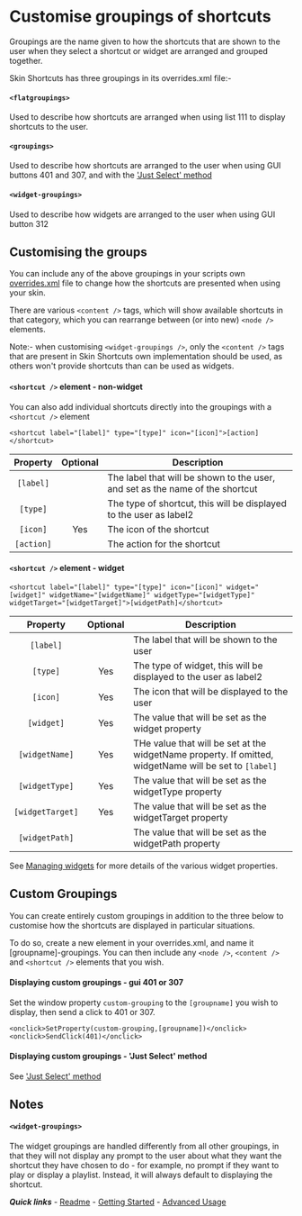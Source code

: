# Customise groupings of shortcuts

Groupings are the name given to how the shortcuts that are shown to the user when they select a shortcut or widget are arranged and grouped together.

Skin Shortcuts has three groupings in its overrides.xml file:-

#### `<flatgroupings>`

Used to describe how shortcuts are arranged when using list 111 to display shortcuts to the user.

#### `<groupings>`

Used to describe how shortcuts are arranged to the user when using GUI buttons 401 and 307, and with the ['Just Select' method](./Just%20Select.md)

#### `<widget-groupings>`

Used to describe how widgets are arranged to the user when using GUI button 312

## Customising the groups

You can include any of the above groupings in your scripts own [overrides.xml](./overrides.md) file to change how the shortcuts are presented when using your skin.

There are various `<content />` tags, which will show available shortcuts in that category, which you can rearrange between (or into new) `<node />` elements.

Note:- when customising `<widget-groupings />`, only the `<content />` tags that are present in Skin Shortcuts own implementation should be used, as others won't provide shortcuts than can be used as widgets.

#### `<shortcut />` element - non-widget

You can also add individual shortcuts directly into the groupings with a `<shortcut />` element

`<shortcut label="[label]" type="[type]" icon="[icon]">[action]</shortcut>`

| Property | Optional | Description |
| :------: | :-------: | ----------- |
| `[label]` | | The label that will be shown to the user, and set as the name of the shortcut |
| `[type]` | | The type of shortcut, this will be displayed to the user as label2 |
| `[icon]` | Yes | The icon of the shortcut |
| `[action]` | | The action for the shortcut

#### `<shortcut />` element - widget

`<shortcut label="[label]" type="[type]" icon="[icon]" widget="[widget]" widgetName="[widgetName]" widgetType="[widgetType]" widgetTarget="[widgetTarget]">[widgetPath]</shortcut>`

| Property | Optional | Description |
| :------: | :-------: | ----------- |
| `[label]` | | The label that will be shown to the user |
| `[type]` | Yes | The type of widget, this will be displayed to the user as label2 |
| `[icon]` | Yes | The icon that will be displayed to the user |
| `[widget]` | Yes | The value that will be set as the widget property |
| `[widgetName]` | Yes | THe value that will be set at the widgetName property. If omitted, widgetName will be set to `[label]` |
| `[widgetType]` | Yes | The value that will be set as the widgetType property |
| `[widgetTarget]` | Yes | The value that will be set as the widgetTarget property |
| `[widgetPath]` |  | The value that will be set as the widgetPath property |

See [Managing widgets](./Managing%20widgets.md) for more details of the various widget properties.

## Custom Groupings

You can create entirely custom groupings in addition to the three below to customise how the shortcuts are displayed in particular situations.

To do so, create a new element in your overrides.xml, and name it [groupname]-groupings. You can then include any `<node />`, `<content />` and `<shortcut />` elements that you wish.

#### Displaying custom groupings - gui 401 or 307

Set the window property `custom-grouping` to the `[groupname]` you wish to display, then send a click to 401 or 307.

```
<onclick>SetProperty(custom-grouping,[groupname])</onclick>
<onclick>SendClick(401)</onclick>
```

#### Displaying custom groupings - 'Just Select' method

See ['Just Select' method](./Just%20Select.md)

## Notes

#### `<widget-groupings>`

The widget groupings are handled differently from all other groupings, in that they will not display any prompt to the user about what they want the shortcut they have chosen to do - for example, no prompt if they want to play or display a playlist. Instead, it will always default to displaying the shortcut.

***Quick links*** - [Readme](../../../README.md) - [Getting Started](../started/Getting%20Started.md) - [Advanced Usage](./Advanced%20Usage.md)
